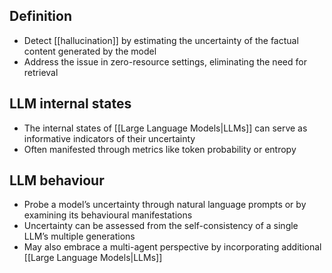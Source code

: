 ## Definition

- Detect [[hallucination]] by estimating the uncertainty of the factual content generated by the model
- Address the issue in zero-resource settings, eliminating the need for retrieval

## LLM internal states

- The internal states of [[Large Language Models|LLMs]] can serve as informative indicators of their uncertainty
- Often manifested through metrics like token probability or entropy

## LLM behaviour

- Probe a model’s uncertainty through natural language prompts or by examining its behavioural manifestations
- Uncertainty can be assessed from the self-consistency of a single LLM’s multiple generations
- May also embrace a multi-agent perspective by incorporating additional [[Large Language Models|LLMs]]
